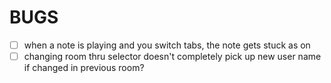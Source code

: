 BUGS
====
- [ ] when a note is playing and you switch tabs, the note gets stuck as on
- [ ] changing room thru selector doesn't completely pick up new user name if changed in previous room?
